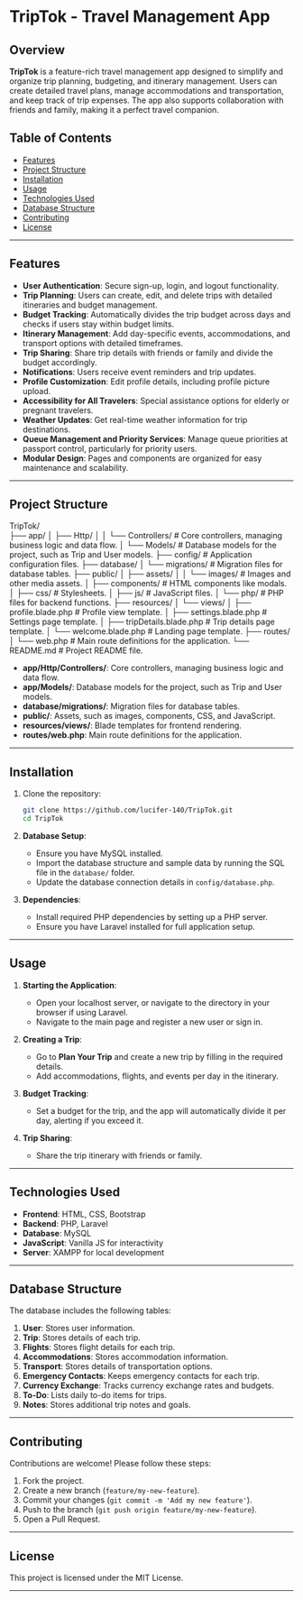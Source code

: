 # TripTok - Travel Management App

## Overview

**TripTok** is a feature-rich travel management app designed to simplify and organize trip planning, budgeting, and itinerary management. Users can create detailed travel plans, manage accommodations and transportation, and keep track of trip expenses. The app also supports collaboration with friends and family, making it a perfect travel companion.

## Table of Contents

- [Features](#features)
- [Project Structure](#project-structure)
- [Installation](#installation)
- [Usage](#usage)
- [Technologies Used](#technologies-used)
- [Database Structure](#database-structure)
- [Contributing](#contributing)
- [License](#license)

---

## Features

- **User Authentication**: Secure sign-up, login, and logout functionality.
- **Trip Planning**: Users can create, edit, and delete trips with detailed itineraries and budget management.
- **Budget Tracking**: Automatically divides the trip budget across days and checks if users stay within budget limits.
- **Itinerary Management**: Add day-specific events, accommodations, and transport options with detailed timeframes.
- **Trip Sharing**: Share trip details with friends or family and divide the budget accordingly.
- **Notifications**: Users receive event reminders and trip updates.
- **Profile Customization**: Edit profile details, including profile picture upload.
- **Accessibility for All Travelers**: Special assistance options for elderly or pregnant travelers.
- **Weather Updates**: Get real-time weather information for trip destinations.
- **Queue Management and Priority Services**: Manage queue priorities at passport control, particularly for priority users.
- **Modular Design**: Pages and components are organized for easy maintenance and scalability.

---

## Project Structure

TripTok/                        
├── app/
│   ├── Http/
│   │   └── Controllers/        # Core controllers, managing business logic and data flow.
│   └── Models/                 # Database models for the project, such as Trip and User models.
├── config/                     # Application configuration files.
├── database/
│   └── migrations/             # Migration files for database tables.
├── public/
│   ├── assets/
│   │   └── images/             # Images and other media assets.
│   ├── components/             # HTML components like modals.
│   ├── css/                    # Stylesheets.
│   ├── js/                     # JavaScript files.
│   └── php/                    # PHP files for backend functions.
├── resources/
│   └── views/
│       ├── profile.blade.php   # Profile view template.
│       ├── settings.blade.php  # Settings page template.
│       ├── tripDetails.blade.php # Trip details page template.
│       └── welcome.blade.php   # Landing page template.
├── routes/
│   └── web.php                 # Main route definitions for the application.
└── README.md                   # Project README file.


- **app/Http/Controllers/**: Core controllers, managing business logic and data flow.
- **app/Models/**: Database models for the project, such as Trip and User models.
- **database/migrations/**: Migration files for database tables.
- **public/**: Assets, such as images, components, CSS, and JavaScript.
- **resources/views/**: Blade templates for frontend rendering.
- **routes/web.php**: Main route definitions for the application.


---

## Installation

1. Clone the repository:
    ```bash
    git clone https://github.com/lucifer-140/TripTok.git
    cd TripTok
    ```

2. **Database Setup**:
   - Ensure you have MySQL installed.
   - Import the database structure and sample data by running the SQL file in the `database/` folder.
   - Update the database connection details in `config/database.php`.

3. **Dependencies**:
   - Install required PHP dependencies by setting up a PHP server.
   - Ensure you have Laravel installed for full application setup.

---

## Usage

1. **Starting the Application**:
   - Open your localhost server, or navigate to the directory in your browser if using Laravel.
   - Navigate to the main page and register a new user or sign in.

2. **Creating a Trip**:
   - Go to **Plan Your Trip** and create a new trip by filling in the required details.
   - Add accommodations, flights, and events per day in the itinerary.

3. **Budget Tracking**:
   - Set a budget for the trip, and the app will automatically divide it per day, alerting if you exceed it.

4. **Trip Sharing**:
   - Share the trip itinerary with friends or family.

---

## Technologies Used

- **Frontend**: HTML, CSS, Bootstrap
- **Backend**: PHP, Laravel
- **Database**: MySQL
- **JavaScript**: Vanilla JS for interactivity
- **Server**: XAMPP for local development

---

## Database Structure

The database includes the following tables:

1. **User**: Stores user information.
2. **Trip**: Stores details of each trip.
3. **Flights**: Stores flight details for each trip.
4. **Accommodations**: Stores accommodation information.
5. **Transport**: Stores details of transportation options.
6. **Emergency Contacts**: Keeps emergency contacts for each trip.
7. **Currency Exchange**: Tracks currency exchange rates and budgets.
8. **To-Do**: Lists daily to-do items for trips.
9. **Notes**: Stores additional trip notes and goals.

---

## Contributing

Contributions are welcome! Please follow these steps:

1. Fork the project.
2. Create a new branch (`feature/my-new-feature`).
3. Commit your changes (`git commit -m 'Add my new feature'`).
4. Push to the branch (`git push origin feature/my-new-feature`).
5. Open a Pull Request.

---

## License

This project is licensed under the MIT License.

--- 
